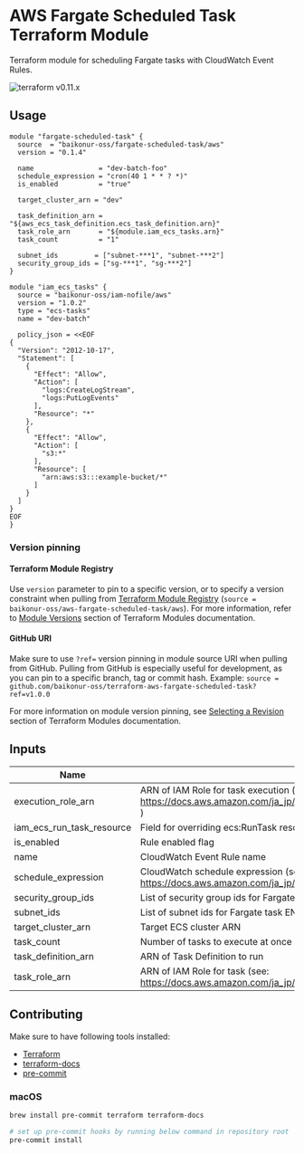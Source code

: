 # AWS Fargate Scheduled Task Terraform Module

Terraform module for scheduling Fargate tasks with CloudWatch Event Rules.

![terraform v0.11.x](https://img.shields.io/badge/terraform-v0.11.x-brightgreen.svg)

## Usage

```HCL
module "fargate-scheduled-task" {
  source  = "baikonur-oss/fargate-scheduled-task/aws"
  version = "0.1.4"

  name                = "dev-batch-foo"
  schedule_expression = "cron(40 1 * * ? *)"
  is_enabled          = "true"

  target_cluster_arn = "dev"

  task_definition_arn = "${aws_ecs_task_definition.ecs_task_definition.arn}"
  task_role_arn       = "${module.iam_ecs_tasks.arn}"
  task_count          = "1"

  subnet_ids         = ["subnet-***1", "subnet-***2"]
  security_group_ids = ["sg-***1", "sg-***2"]
}

module "iam_ecs_tasks" {
  source = "baikonur-oss/iam-nofile/aws"
  version = "1.0.2"
  type = "ecs-tasks"
  name = "dev-batch"

  policy_json = <<EOF
{
  "Version": "2012-10-17",
  "Statement": [
    {
      "Effect": "Allow",
      "Action": [
        "logs:CreateLogStream",
        "logs:PutLogEvents"
      ],
      "Resource": "*"
    },
    {
      "Effect": "Allow",
      "Action": [
        "s3:*"
      ],
      "Resource": [
        "arn:aws:s3:::example-bucket/*"
      ]
    }
  ]
}
EOF
}
```

### Version pinning
#### Terraform Module Registry
Use `version` parameter to pin to a specific version, or to specify a version constraint when pulling from [Terraform Module Registry](https://registry.terraform.io) (`source = baikonur-oss/aws-fargate-scheduled-task/aws`).
For more information, refer to [Module Versions](https://www.terraform.io/docs/configuration/modules.html#module-versions) section of Terraform Modules documentation.

#### GitHub URI
Make sure to use `?ref=` version pinning in module source URI when pulling from GitHub.
Pulling from GitHub is especially useful for development, as you can pin to a specific branch, tag or commit hash.
Example: `source = github.com/baikonur-oss/terraform-aws-fargate-scheduled-task?ref=v1.0.0`

For more information on module version pinning, see [Selecting a Revision](https://www.terraform.io/docs/modules/sources.html#selecting-a-revision) section of Terraform Modules documentation.


<!-- Documentation below is generated by pre-commit, do not overwrite manually -->
<!-- BEGINNING OF PRE-COMMIT-TERRAFORM DOCS HOOK -->
## Inputs

| Name | Description | Type | Default | Required |
|------|-------------|:----:|:-----:|:-----:|
| execution\_role\_arn | ARN of IAM Role for task execution (see: https://docs.aws.amazon.com/ja_jp/AmazonECS/latest/developerguide/task_execution_IAM_role.html ) | string | n/a | yes |
| iam\_ecs\_run\_task\_resource | Field for overriding ecs:RunTask resource identifier in Events IAM role (defaults to task_definition_arn) | string | `""` | no |
| is\_enabled | Rule enabled flag | string | `"true"` | no |
| name | CloudWatch Event Rule name | string | n/a | yes |
| schedule\_expression | CloudWatch schedule expression (see: https://docs.aws.amazon.com/ja_jp/AmazonCloudWatch/latest/events/ScheduledEvents.html ) | string | n/a | yes |
| security\_group\_ids | List of security group ids for Fargate task ENI | list | n/a | yes |
| subnet\_ids | List of subnet ids for Fargate task ENI | list | n/a | yes |
| target\_cluster\_arn | Target ECS cluster ARN | string | n/a | yes |
| task\_count | Number of tasks to execute at once | string | `"1"` | no |
| task\_definition\_arn | ARN of Task Definition to run | string | n/a | yes |
| task\_role\_arn | ARN of IAM Role for task (see: https://docs.aws.amazon.com/ja_jp/AmazonECS/latest/developerguide/task-iam-roles.html ) | string | n/a | yes |

<!-- END OF PRE-COMMIT-TERRAFORM DOCS HOOK -->

## Contributing

Make sure to have following tools installed:
- [Terraform](https://www.terraform.io/)
- [terraform-docs](https://github.com/segmentio/terraform-docs)
- [pre-commit](https://pre-commit.com/)

### macOS
```bash
brew install pre-commit terraform terraform-docs

# set up pre-commit hooks by running below command in repository root
pre-commit install
```
